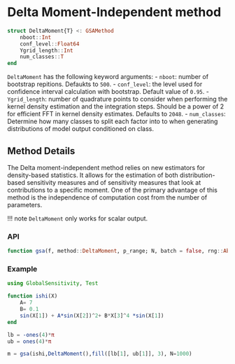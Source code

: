 # Delta Moment-Independent method

```julia
struct DeltaMoment{T} <: GSAMethod
    nboot::Int
    conf_level::Float64
    Ygrid_length::Int
    num_classes::T
end
```

`DeltaMoment` has the following keyword arguments:
    - `nboot`: number of bootstrap repitions. Defaukts to `500`.
    - `conf_level`: the level used for confidence interval calculation with bootstrap. Default value of `0.95`.
    - `Ygrid_length`: number of quadrature points to consider when performing the kernel density estimation and the integration steps. Should be a power of 2 for efficient FFT in kernel density estimates. Defaults to `2048`.
    - `num_classes`: Determine how many classes to split each factor into to when generating distributions of model output conditioned on class.

## Method Details

The Delta moment-independent method relies on new estimators for 
density-based statistics.  It allows for the estimation of both 
distribution-based sensitivity measures and of sensitivity measures that 
look at contributions to a specific moment. One of the primary advantage 
of this method is the independence of computation cost from the number of 
parameters.

!!! note
    `DeltaMoment` only works for scalar output.

### API

```julia
function gsa(f, method::DeltaMoment, p_range; N, batch = false, rng::AbstractRNG = Random.default_rng(), kwargs...)
```

### Example

```julia
using GlobalSensitivity, Test

function ishi(X)
    A= 7
    B= 0.1
    sin(X[1]) + A*sin(X[2])^2+ B*X[3]^4 *sin(X[1])
end

lb = -ones(4)*π
ub = ones(4)*π

m = gsa(ishi,DeltaMoment(),fill([lb[1], ub[1]], 3), N=1000)
```